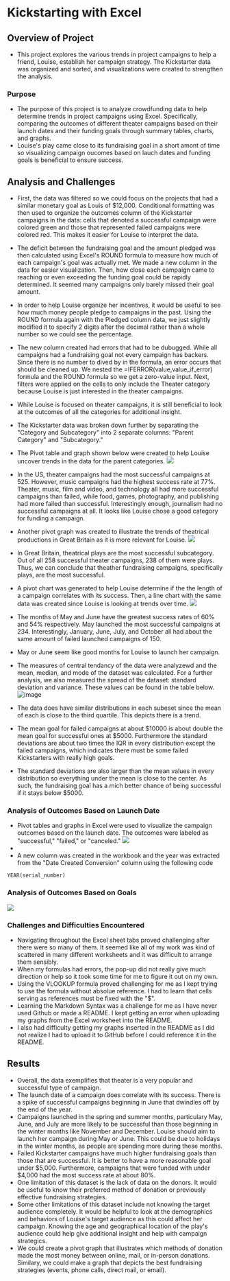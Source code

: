 # Kickstarting with Excel
## Overview of Project
* This project explores the various trends in project campaigns to help a friend, Louise, establish her campaign strategy. The Kickstarter data was organized and sorted, and visualizations were created to strengthen the analysis. 
### Purpose
* The purpose of this project is to analyze crowdfunding data to help determine trends in project campaigns using Excel. Specifically, comparing the outcomes of different theater campaigns based on their launch dates and their funding goals through summary tables, charts, and graphs.  
* Louise's play came close to its fundraising goal in a short amont of time so visualizing campaign oucomes based on lauch dates and funding goals is beneficial to ensure success.
## Analysis and Challenges
* First, the data was filtered so we could focus on the projects that had a similar monetary goal as Louis of $12,000. Conditional formatting was then used to organize the outcomes column of the Kickstarter campaigns in the data: cells that denoted a successful campaign were colored green and those that represented failed campaigns were colored red. This makes it easier for Louise to interpret the data.
* The deficit between the fundraising goal and the amount pledged was then calculated using Excel's ROUND formula to measure how much of each campaign's goal was actually met. We made a new column in the data for easier visualization. Then, how close each campaign came to reaching or even exceeding the funding goal could be rapidly determined. It seemed many campaigns only barely missed their goal amount.
* In order to help Louise organize her incentives, it would be useful to see how much money people pledge to campaigns in the past. Using the ROUND formula again with the Pledged column data, we just slightly modified it to specify 2 digits after the decimal rather than a whole number so we could see the percentage.   
* The new column created had errors that had to be dubugged. While all campaigns had a fundraising goal not every campaign has backers. Since there is no number to dived by in the formula, an error occurs that should be cleaned up. We nested the =IFERROR(value,value_if_error) formula and the ROUND formula so we get a zero-value input. Next, filters were applied on the cells to only include the Theater category because Louise is just interested in the theater campaigns. 
* While Louise is focused on theater campaigns, it is still beneficial to look at the outcomes of all the categories for additional insight.
* The Kickstarter data was broken down further by separating the "Category and Subcategory" into 2 separate columns: "Parent Category" and "Subcategory." 

* The Pivot table and graph shown below were created to help Louise uncover trends in the data for the parent categories. 
![](ParentCategoryOutcomes.png)
* In the US, theater campaigns had the most successful campaigns at 525. However, music campaigns had the highest success rate at 77%. Theater, music, film and video, and technology all had more successful campaigns than failed, while food, games, photography, and publishing had more failed than successful. Interestingly enough, journalism had no successful campaigns at all. It looks like Louise chose a good category for funding a campaign. 

* Another pivot graph was created to illustrate the trends of theatrical productions in Great Britain as it is more relevant for Louise.
![](SubcategoryOutcomes.png)
* In Great Britain, theatrical plays are the most successful subcategory. Out of all 258 successful theater campaigns, 238 of them were plays. Thus, we can conclude that theather fundraising campaigns, specifically plays, are the most successful.

* A pivot chart was generated to help Louise determine if the the length of a campaign correlates with its success. Then, a line chart with the same data was created since Louise is looking at trends over time. 
![](Outcomes_Based_On_Launch_Date.png)
* The months of May and June have the greatest success rates of 60% and 54% respectively. May launched the most successful campaigns at 234. Interestingly, January, June, July, and October all had about the same amount of failed launched campaigns of 150. 
* May or June seem like good months for Louise to launch her campaign. 

* The measures of central tendancy of the data were analyzewd and the mean, median, and mode of the dataset was calculated. For a further analysis, we also measured the spread of the dataset: standard deviation and variance. These values can be found in the table below.
 ![image](https://user-images.githubusercontent.com/78868312/122626393-01338400-d070-11eb-981f-2798617c5902.png)
 * The data does have similar distributions in each subeset since the mean of each is close to the third quartile. This depicts there is a trend.
 * The mean goal for failed campaigns at about $10000 is about double the mean goal for successful ones at $5000. Furthermore the standard deviations are about two times the IQR in every distribution except the failed campaigns, which indicates there must be some failed Kickstarters with really high goals. 
 * The standard deviations are also larger than the mean values in every distribution so everything under the mean is close to the center. As such, the fundraising goal has a mich better chance of being successful if it stays below $5000. 


### Analysis of Outcomes Based on Launch Date
* Pivot tables and graphs in Excel were used to visualize the campaign outcomes based on the launch date. The outcomes were labeled as "successful," "failed," or "canceled."
![](Theater_Outcomes_vs_Launch.png)
* 
* A new column was created in the workbook and the year was extracted from the "Date Created Conversion" column using the following code
```
YEAR(serial_number)
```
### Analysis of Outcomes Based on Goals
![](Outcomes_vs_Goals.png)
### Challenges and Difficulties Encountered
* Navigating throughout the Excel sheet tabs proved challenging after there were so many of them. It seemed like all of my work was kind of scattered in many different worksheets and it was difficult to arrange them sensibly. 
* When my formulas had errors, the pop-up did not really give much direction or help so it took some time for me to figure it out on my own. 
* Using the VLOOKUP formula proved challenging for me as I kept trying to use the formula without absolue reference. I had to learn that cells serving as references must be fixed with the "$".
* Learning the Markdown Syntax was a challenge for me as I have never used Github or made a README. I kept getting an error when uploading my graphs from the Excel worksheet into the README. 
* I also had difficulty getting my graphs inserted in the README as I did not realize I had to upload it to GitHub before I could reference it in the README.
## Results
* Overall, the data exemplifies that theater is a very popular and successful type of campaign. 
* The launch date of a campaign does correlate with its success. There is a spike of successful campaigns beginning in June that dwindles off by the end of the year.
* Campaigns launched in the spring and summer months, particulary May, June, and July are more likely to be successful than those beginning in the winter months like November and December. Louise should aim to launch her campaign during May or June. This could be due to holidays in the winter months, as people are spending more during these months. 
* Failed Kickstarter campaigns have much higher fundraising goals than those that are successful. It is better to have a more reasonable goal under $5,000. Furthermore, campaigns that were funded with under $4,000 had the most success rate at about 80%. 
* One limitation of this dataset is the lack of data on the donors. It would be useful to know their preferred method of donation or previously effective fundraising strategies.
* Some other limitations of this dataset include not knowing the target audience completely. It would be helpful to look at the demographics and behaviors of Louise's target audience as this could affect her campaign. Knowing the age and geographical location of the play's audience could help give additional insight and help with campaign strategics. 
* We could create a pivot graph that illustrates which methods of donation made the most money between online, mail, or in-person donations. Similary, we could make a graph that depicts the best fundraising strategies (events, phone calls, direct mail, or email). 
